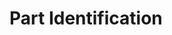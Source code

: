 # Part Identification
<!-- ### Part Recognition

1. Go to the `Vision` tab.
  ![The Vision Tab](images/vision-tab.png)

1. Select on `BottomVision` from the type dropdown.
  ![Fiducial Vision Dropdown](images/fiducial-vision-dropdown.png)

1. Select `- Default Machine Bottom Vision -` from the pipeline list.
  ![Select the default fiducial vision](images/select-default-fiducial-vision.png)

1. Click on Pipeline `Edit`.
  ![The Edit Pipeline](images/edit-pipeline.png) -->
